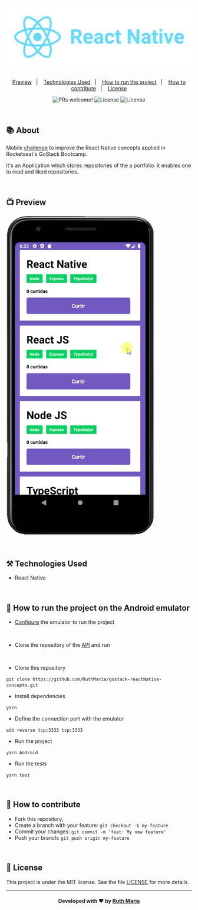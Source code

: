 <h1 align="center">
  <a href="https://github.com/csorlandi/nodejs-concepts">
    <img alt="Logo ReactJS" src="./assets/logo.png" width="600px" />
  </a>
</h1>

<p align="center">
  <a href="#execution">Preview</a>&nbsp;&nbsp;&nbsp;|&nbsp;&nbsp;&nbsp;  
  <a href="#technologies">Technologies Used</a>&nbsp;&nbsp;&nbsp;|&nbsp;&nbsp;&nbsp;
  <a href="#run">How to run the project</a>&nbsp;&nbsp;&nbsp;|&nbsp;&nbsp;&nbsp;
  <a href="#contribute">How to contribute</a>&nbsp;&nbsp;&nbsp;|&nbsp;&nbsp;&nbsp;
  <a href="#license">License</a>
</p>

<p align="center">
 <img src="https://img.shields.io/static/v1?label=PRs&message=welcome&color=61dafb&labelColor=000000" alt="PRs welcome!" /> 

  <img alt="License" src="https://img.shields.io/badge/Made%20by-Ruth%20Maria-61dafb">

  <img alt="License" src="https://img.shields.io/static/v1?label=license&message=MIT&color=61dafb&labelColor=000000">
</p>

<br>

## :books: About

Mobile [challenge](https://github.com/rocketseat-education/bootcamp-gostack-desafios/tree/master/desafio-conceitos-reactjs) to improve the React Native concepts applied in Rocketseat's GoStack Bootcamp.

 it's an Application which stores repositories of the a portfolio. it enables one to read and liked repositories.

<a id="execution"></a><br>

 ## :tv: Preview

![video](./assets/video.gif)


<a id="technologies"></a><br>

## ⚒️ Technologies Used
  * React Native
  

<a id="run"></a><br>

## 🚀 How to run the project on the Android emulator

- [Configure](https://react-native.rocketseat.dev/android/windows) the emulator to run the project

<br>

- Clone the repository of the [API](https://github.com/RuthMaria/gostack-nodeJs-concepts) and run

<br>

- Clone this repository

```
git clone https://github.com/RuthMaria/gostack-reactNative-concepts.git
```

- Install dependencies

```
yarn 
```

- Define the connection port with the emulator

```
adb reverse tcp:3333 tcp:3333
```

- Run the project

```
yarn Android
```

- Run the tests

```
yarn test
```

<br>

## 🎯 How to contribute

- Fork this repository,
- Create a branch with your feature: `git checkout -b my-feature`
- Commit your changes: `git commit -m 'feat: My new feature'`
- Push your branch: `git push origin my-feature`

<a id="license"></a><br>

## :memo: License

This project is under the MIT license. See the  file [LICENSE](LICENSE) for more details.

---

<h4 align="center">
    Developed with ❤️ by <a href="https://www.linkedin.com/in/ruth-maria-9b256071/" target="_blank">Ruth Maria</a>
</h4>
